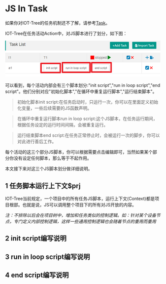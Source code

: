 JS In Task
==

如果你对IOT-Tree的任务机制还不了解，请参考[Task][task]。

IOT-Tree在任务活动Action中，对JS脚本进行了划分，如下图：

<img src="../img/main/m023.png" />

可以看到，每个活动内部会有三个脚本划分:"init script","run in loop script","end script"。他们分别对应"初始化脚本","在循环中重复运行脚本","运行结束脚本"。

>初始化脚本init script:在任务启动时，只运行一次，你可以在里面定义初始化变量，一些后续需要的JS函数声明。

>在循环中重复运行脚本run in loop script:这个JS脚本，在任务运行期间，根据任务设定的运行时间间隔，会被重复运行。

>运行结束脚本end script:在任务正常停止时，会被运行一次的脚步，你可以对此进行善后工作。

每个活动的这三个部分JS脚本，你可以根据需要点击编辑即可，当然如果某个部分你没有设定任何脚本，那么等于不起作用。

本文接下来对这三个JS脚本划分做详细说明。

[task]:../main/task.md

## 1 任务脚本运行上下文$prj

IOT-Tree当前规定，一个项目中的所有任务JS脚本，运行上下文(Context)都是项目根部。也就是说，JS可以调用整个项目下的所有对JS开放的内容。

_注：不排除以后会在项目树中，增加和任务类似的控制逻辑。如：针对某个设备节点，专门定义内部控制逻辑，这样一些通用控制逻辑也会随着节点的重用而重用_

## 2 init script编写说明

## 3 run in loop script编写说明

## 4 end script编写说明


